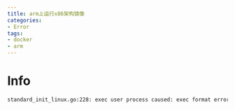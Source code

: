 ```yaml
---
title: arm上运行x86架构镜像
categories:
- Error
tags:
- docker
- arm
---
```


# Info

```sh
standard_init_linux.go:228: exec user process caused: exec format error
```


